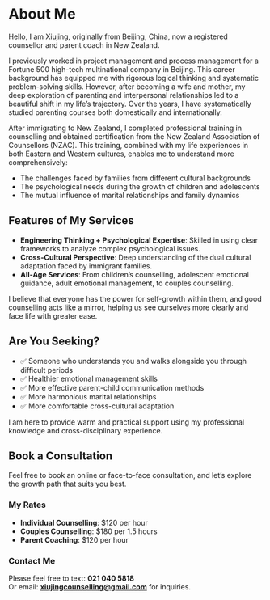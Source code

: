 # About Me

Hello, I am Xiujing, originally from Beijing, China, now a registered counsellor and parent coach in New Zealand.

I previously worked in project management and process management for a Fortune 500 high-tech multinational company in Beijing. This career background has equipped me with rigorous logical thinking and systematic problem-solving skills. However, after becoming a wife and mother, my deep exploration of parenting and interpersonal relationships led to a beautiful shift in my life’s trajectory. Over the years, I have systematically studied parenting courses both domestically and internationally.

After immigrating to New Zealand, I completed professional training in counselling and obtained certification from the New Zealand Association of Counsellors (NZAC). This training, combined with my life experiences in both Eastern and Western cultures, enables me to understand more comprehensively:

- The challenges faced by families from different cultural backgrounds  
- The psychological needs during the growth of children and adolescents  
- The mutual influence of marital relationships and family dynamics  

## Features of My Services

- **Engineering Thinking + Psychological Expertise**: Skilled in using clear frameworks to analyze complex psychological issues.  
- **Cross-Cultural Perspective**: Deep understanding of the dual cultural adaptation faced by immigrant families.  
- **All-Age Services**: From children’s counselling, adolescent emotional guidance, adult emotional management, to couples counselling.  

I believe that everyone has the power for self-growth within them, and good counselling acts like a mirror, helping us see ourselves more clearly and face life with greater ease.

## Are You Seeking?

- ✅ Someone who understands you and walks alongside you through difficult periods  
- ✅ Healthier emotional management skills  
- ✅ More effective parent-child communication methods  
- ✅ More harmonious marital relationships  
- ✅ More comfortable cross-cultural adaptation  

I am here to provide warm and practical support using my professional knowledge and cross-disciplinary experience.

## Book a Consultation

Feel free to book an online or face-to-face consultation, and let’s explore the growth path that suits you best.

### My Rates
- **Individual Counselling**: $120 per hour  
- **Couples Counselling**: $180 per 1.5 hours  
- **Parent Coaching**: $120 per hour  

### Contact Me
Please feel free to text: **021 040 5818**  
Or email: **xiujingcounselling@gmail.com** for inquiries.